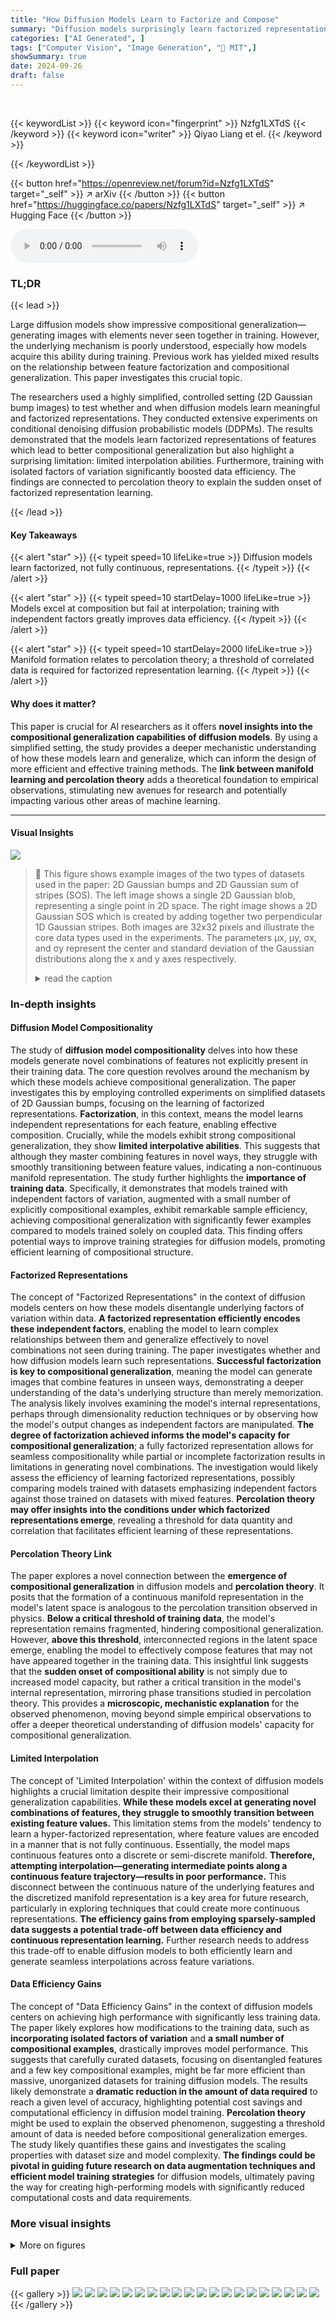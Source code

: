 ```yaml
---
title: "How Diffusion Models Learn to Factorize and Compose"
summary: "Diffusion models surprisingly learn factorized representations, enabling compositional generalization, but struggle with interpolation; training with independent factors drastically improves data effi..."
categories: ["AI Generated", ]
tags: ["Computer Vision", "Image Generation", "🏢 MIT",]
showSummary: true
date: 2024-09-26
draft: false
---
```


<br>

{{< keywordList >}}
{{< keyword icon="fingerprint" >}} Nzfg1LXTdS {{< /keyword >}}
{{< keyword icon="writer" >}} Qiyao Liang et el. {{< /keyword >}}
 
{{< /keywordList >}}

{{< button href="https://openreview.net/forum?id=Nzfg1LXTdS" target="_self" >}}
↗ arXiv
{{< /button >}}
{{< button href="https://huggingface.co/papers/Nzfg1LXTdS" target="_self" >}}
↗ Hugging Face
{{< /button >}}



<audio controls>
    <source src="https://ai-paper-reviewer.com/Nzfg1LXTdS/podcast.wav" type="audio/wav">
    Your browser does not support the audio element.
</audio>


### TL;DR


{{< lead >}}

Large diffusion models show impressive compositional generalization—generating images with elements never seen together in training. However, the underlying mechanism is poorly understood, especially how models acquire this ability during training.  Previous work has yielded mixed results on the relationship between feature factorization and compositional generalization. This paper investigates this crucial topic. 

The researchers used a highly simplified, controlled setting (2D Gaussian bump images) to test whether and when diffusion models learn meaningful and factorized representations.  They conducted extensive experiments on conditional denoising diffusion probabilistic models (DDPMs). The results demonstrated that the models learn factorized representations of features which lead to better compositional generalization but also highlight a surprising limitation: limited interpolation abilities.  Furthermore, training with isolated factors of variation significantly boosted data efficiency. The findings are connected to percolation theory to explain the sudden onset of factorized representation learning.

{{< /lead >}}


#### Key Takeaways

{{< alert "star" >}}
{{< typeit speed=10 lifeLike=true >}} Diffusion models learn factorized, not fully continuous, representations. {{< /typeit >}}
{{< /alert >}}

{{< alert "star" >}}
{{< typeit speed=10 startDelay=1000 lifeLike=true >}} Models excel at composition but fail at interpolation; training with independent factors greatly improves data efficiency. {{< /typeit >}}
{{< /alert >}}

{{< alert "star" >}}
{{< typeit speed=10 startDelay=2000 lifeLike=true >}} Manifold formation relates to percolation theory; a threshold of correlated data is required for factorized representation learning. {{< /typeit >}}
{{< /alert >}}

#### Why does it matter?
This paper is crucial for AI researchers as it offers **novel insights into the compositional generalization capabilities of diffusion models**. By using a simplified setting, the study provides a deeper mechanistic understanding of how these models learn and generalize, which can inform the design of more efficient and effective training methods.  The **link between manifold learning and percolation theory** adds a theoretical foundation to empirical observations, stimulating new avenues for research and potentially impacting various other areas of machine learning.

------
#### Visual Insights



![](https://ai-paper-reviewer.com/Nzfg1LXTdS/figures_2_1.jpg)

> 🔼 This figure shows example images of the two types of datasets used in the paper: 2D Gaussian bumps and 2D Gaussian sum of stripes (SOS).  The left image shows a single 2D Gaussian blob, representing a single point in 2D space. The right image shows a 2D Gaussian SOS which is created by adding together two perpendicular 1D Gaussian stripes.  Both images are 32x32 pixels and illustrate the core data types used in the experiments. The parameters  µx, µy, σx, and σy represent the center and standard deviation of the Gaussian distributions along the x and y axes respectively.
> <details>
> <summary>read the caption</summary>
> Figure 1: Example 32 × 32 image data of a 2D Gaussian bump (left) and a 2D Gaussian SOS (right).
> </details>







### In-depth insights


#### Diffusion Model Compositionality
The study of **diffusion model compositionality** delves into how these models generate novel combinations of features not explicitly present in their training data.  The core question revolves around the mechanism by which these models achieve compositional generalization. The paper investigates this by employing controlled experiments on simplified datasets of 2D Gaussian bumps, focusing on the learning of factorized representations. **Factorization**, in this context, means the model learns independent representations for each feature, enabling effective composition.  Crucially, while the models exhibit strong compositional generalization, they show **limited interpolative abilities**. This suggests that although they master combining features in novel ways, they struggle with smoothly transitioning between feature values, indicating a non-continuous manifold representation.  The study further highlights the **importance of training data**. Specifically, it demonstrates that models trained with independent factors of variation, augmented with a small number of explicitly compositional examples, exhibit remarkable sample efficiency, achieving compositional generalization with significantly fewer examples compared to models trained solely on coupled data.  This finding offers potential ways to improve training strategies for diffusion models, promoting efficient learning of compositional structure.

#### Factorized Representations
The concept of "Factorized Representations" in the context of diffusion models centers on how these models disentangle underlying factors of variation within data.  **A factorized representation efficiently encodes these independent factors**, enabling the model to learn complex relationships between them and generalize effectively to novel combinations not seen during training. The paper investigates whether and how diffusion models learn such representations.  **Successful factorization is key to compositional generalization**, meaning the model can generate images that combine features in unseen ways, demonstrating a deeper understanding of the data's underlying structure than merely memorization. The analysis likely involves examining the model's internal representations, perhaps through dimensionality reduction techniques or by observing how the model's output changes as independent factors are manipulated.  **The degree of factorization achieved informs the model's capacity for compositional generalization**; a fully factorized representation allows for seamless compositionality while partial or incomplete factorization results in limitations in generating novel combinations.  The investigation would likely assess the efficiency of learning factorized representations, possibly comparing models trained with datasets emphasizing independent factors against those trained on datasets with mixed features.  **Percolation theory may offer insights into the conditions under which factorized representations emerge**, revealing a threshold for data quantity and correlation that facilitates efficient learning of these representations.

#### Percolation Theory Link
The paper explores a novel connection between the **emergence of compositional generalization** in diffusion models and **percolation theory**.  It posits that the formation of a continuous manifold representation in the model's latent space is analogous to the percolation transition observed in physics.  **Below a critical threshold of training data**, the model's representation remains fragmented, hindering compositional generalization.  However, **above this threshold**, interconnected regions in the latent space emerge, enabling the model to effectively compose features that may not have appeared together in the training data.  This insightful link suggests that the **sudden onset of compositional ability** is not simply due to increased model capacity, but rather a critical transition in the model's internal representation, mirroring phase transitions studied in percolation theory. This provides a **microscopic, mechanistic explanation** for the observed phenomenon, moving beyond simple empirical observations to offer a deeper theoretical understanding of diffusion models' capacity for compositional generalization.

#### Limited Interpolation
The concept of 'Limited Interpolation' within the context of diffusion models highlights a crucial limitation despite their impressive compositional generalization capabilities.  **While these models excel at generating novel combinations of features, they struggle to smoothly transition between existing feature values.** This limitation stems from the models' tendency to learn a hyper-factorized representation, where feature values are encoded in a manner that is not fully continuous.  Essentially, the model maps continuous features onto a discrete or semi-discrete manifold.  **Therefore, attempting interpolation—generating intermediate points along a continuous feature trajectory—results in poor performance.** This disconnect between the continuous nature of the underlying features and the discretized manifold representation is a key area for future research, particularly in exploring techniques that could create more continuous representations.  **The efficiency gains from employing sparsely-sampled data suggests a potential trade-off between data efficiency and continuous representation learning.**  Further research needs to address this trade-off to enable diffusion models to both efficiently learn and generate seamless interpolations across feature variations.

#### Data Efficiency Gains
The concept of "Data Efficiency Gains" in the context of diffusion models centers on achieving high performance with significantly less training data.  The paper likely explores how modifications to the training data, such as **incorporating isolated factors of variation** and **a small number of compositional examples**, drastically improves model performance.  This suggests that carefully curated datasets, focusing on disentangled features and a few key compositional examples, might be far more efficient than massive, unorganized datasets for training diffusion models. The results likely demonstrate a **dramatic reduction in the amount of data required** to reach a given level of accuracy, highlighting potential cost savings and computational efficiency in diffusion model training.  **Percolation theory** might be used to explain the observed phenomenon, suggesting a threshold amount of data is needed before compositional generalization emerges. The study likely quantifies these gains and investigates the scaling properties with dataset size and model complexity.  **The findings could be pivotal in guiding future research on data augmentation techniques and efficient model training strategies** for diffusion models, ultimately paving the way for creating high-performing models with significantly reduced computational costs and data requirements.


### More visual insights

<details>
<summary>More on figures
</summary>


![](https://ai-paper-reviewer.com/Nzfg1LXTdS/figures_4_1.jpg)

> 🔼 This figure shows the results of experiments conducted to investigate the topology of the model's learned representation when trained on a periodic 2D Gaussian bump dataset.  Panel (a) displays 2D projections of a 3D torus (coupled representation) and a 4D Clifford torus (factorized representation). Panel (b) compares persistence diagrams of a standard torus to the learned representation, indicating a torus-like structure.  Panel (c) plots model accuracy and effective dimensionality over training epochs. Panel (d) presents the PCA eigenspectrum at different training stages. Finally, panels (e)-(g) show PCA visualizations of the learned representation at epochs 0, 150, and the terminal epoch, respectively, illustrating its evolution toward a Clifford torus-like structure.
> <details>
> <summary>read the caption</summary>
> Figure 2: Metrics of a model trained using 2D Gaussian bump datasets with periodic boundaries. (a) 2D projections of a standard 3D torus (left) and a 4D Clifford torus (right). The 3D torus is an example of a coupled representation that can be learned by the model while the 4D torus is a factorized one. (b) Persistence diagrams of a standard torus (left, the diagram looks the same for Clifford tori) and the learned representation of the model at the terminal epoch (right). There are two overlapping orange points for H₁ in both diagrams. (c) Model accuracy (top) and effective dimension (bottom) of representation learned by the model as a function of training epochs. (d) PCA eigenspectrum (the first 15 dimensions) of the model's learned representations and their corresponding sample accuracy percentage and explained variance ratio of the top 4 PCs (labeled top right of each panel) at various checkpoints during training. (e)-(g) PCA visualizations of the learned representations at epoch 0, 150, and terminal epoch, respectively.
> </details>



![](https://ai-paper-reviewer.com/Nzfg1LXTdS/figures_5_1.jpg)

> 🔼 This figure compares the results of orthogonality and parallelism tests on three different types of tori: a 3D torus, the learned representation from the diffusion model at the terminal epoch, and a Clifford torus.  Each test is performed in three variations (x-on-y, x-on-x, y-on-y) and measures two properties (orthogonality and parallelism).  The histograms visualize the distributions of the test statistics, showing the differences in how the three types of tori encode x and y independently. This helps determine if the model’s representation is factorized (Clifford-like) or coupled (3D-like).
> <details>
> <summary>read the caption</summary>
> Figure 3: Comparison of orthogonality and parallelism test statistics between 3D torus, model’s learned representation, and Clifford torus. x-on-y (top row), x-on-x (middle row), y-on-y (bottom row) orthogonality (left column) and parallelism (right column) test statistics are compared between (a) an ideal 3D torus (blue), (b) the learned representation by the model (green), and (c) an ideal Clifford torus (orange).
> </details>



![](https://ai-paper-reviewer.com/Nzfg1LXTdS/figures_6_1.jpg)

> 🔼 This figure shows the results of three experiments designed to test the model's ability to generalize beyond its training data.  Three models were trained on different datasets of 2D Gaussian SOSs (sums of Gaussians) and 1D Gaussian stripes.  The datasets varied in their completeness (some excluded data in specific regions), and the models were tested on their ability to generate SOSs in those missing regions (compositional generalization) and to generate SOSs in between the existing datapoints (interpolation).  The results, shown as accuracy in generating x and y coordinates, illustrate the different capabilities of models trained on different datasets.
> <details>
> <summary>read the caption</summary>
> Figure 4: Models trained on Gaussian SOS datasets to generalize to the test regions. We train three models on various Gaussian SOS datasets to test their ability to compositionally generalize in the red-shaded, held-out test regions shown in the sample image (f). (a) The 2D Gaussian SOS dataset contains all combination of 2D Gaussian SOSs for all x and y between 0 and 32 except for the held-out range between 13 and 19. (b) The 1D Gaussian stripe dataset contains horizontal and vertical 1D Gaussian stripes of full range of x and y values between 0 and 32. The accuracy of the three models in generating the correct x and y location of the Gaussian SOS is shown for different sections of the test regions: (c) The vertical section excluding the intersection, (d) the horizontal section excluding the intersection, and (e) the intersection. (f) Sample image of a 2D Gaussian SOS with the different test regions labeled. (g) shows the accuracy of models run with various subsampling rate of the 2D Gaussian bump + 1D Gaussian stripe dataset.
> </details>



![](https://ai-paper-reviewer.com/Nzfg1LXTdS/figures_7_1.jpg)

> 🔼 This figure demonstrates the significant improvement in sample efficiency when training diffusion models on datasets with independent factors of variation.  Subplots (a) and (b) show the model's accuracy in generating 2D Gaussian bumps with different training datasets (2D Gaussian bumps only vs. mixed 2D Gaussian bumps and 1D Gaussian stripes) at varying subsampling percentages.  (c) uses a log-log plot to illustrate the difference in dataset sizes required to achieve a 60% accuracy threshold as the image size increases.  The results highlight a drastic reduction in data needed when using the augmented dataset (mixed 2D and 1D features).
> <details>
> <summary>read the caption</summary>
> Figure 5: Exponential sample efficiency gains from training the model on independent factors of variation. (a-b): Results on N = 32 Gaussian 2D bump generation. (a) Model accuracy in generating 2D Gaussian bumps from training on 2D Gaussian bumps, shown as a function of the subsampling percentage. (b) Model accuracy in generating 2D Gaussian bumps from training on mixed 2D Gaussian bumps + 1D Gaussian stripes. Red dashed lines in (a),(b) mark a threshold accuracy of 0, 60, and 100%. (c) Log-log plot of dataset size needed to reach 60% threshold accuracy as a function of image size N with 2D Gaussian bumps training data (blue) versus mixed 2D Gaussian bumps + 1D Gaussian stripe training data (orange): distinct scalings of data efficiency visualized by dashed gray and black lines, which provide a linear and quadratic reference, respectively.
> </details>



![](https://ai-paper-reviewer.com/Nzfg1LXTdS/figures_8_1.jpg)

> 🔼 This figure demonstrates the connection between manifold learning in diffusion models and percolation theory.  Panel (a) shows a schematic of Gaussian bumps on a grid. Panel (b) plots the overlap between neighboring bumps as a function of grid spacing and bump width (σ). Panel (c) shows a theoretical simulation of the largest connected component size (mass ratio) as a function of the dataset size (λ) and bump width. Panel (d) compares ground truth and generated images for a single Gaussian bump. Panel (e) presents model accuracy as a function of dataset size and bump width, illustrating the relationship between data density, model performance, and percolation theory.
> <details>
> <summary>read the caption</summary>
> Figure 6: Percolation theory of manifold formation and interpolation. (a) Schematic drawing of the Gaussian bumps of various width on a lattice of grid size dx and dy. (b) Overlaps of neighboring Gaussian bumps as a function of the grid size d := dx = dy for various Gaussian widths. (c) Theoretical simulation of largest connected mass ratio as a function of percentage of data in training set λ with threshold overlap of 0.005 for various Gaussian widths. (d) Ground truth (left) and generated image (right) of a sample Gaussian bump data of σ = 0.1 centered at μx = 16 and μy = 16. (e) Terminal accuracy of models as a function of λ trained with datasets that only differ in the Gaussian bump widths for various Gaussian bump widths.
> </details>



![](https://ai-paper-reviewer.com/Nzfg1LXTdS/figures_12_1.jpg)

> 🔼 This figure shows the architecture of the conditional diffusion model used in the paper. It's a UNet architecture with three downsampling and upsampling blocks, self-attention layers, and skip connections. The conditional information (timestep and x/y positions) is added to each block via positional encoding.
> <details>
> <summary>read the caption</summary>
> Figure 7: The UNet architecture of the conditional diffusion model. The schematic diagram of the standard UNet architecture consisting of three downsampling/upsampling blocks with interlaced self-attention layers and skip connections is shown on the left. The conditional information consisting of a concatenation of positional encodings of timestep and x/y-positions is passed in at each block as shown on the right.
> </details>



![](https://ai-paper-reviewer.com/Nzfg1LXTdS/figures_14_1.jpg)

> 🔼 This figure compares the orthogonality and parallelism test statistics between an ideal 3D torus, the model's learned representation, and an ideal Clifford torus.  The tests assess whether the model's representation of the two independent features x and y in the dataset resembles the factorized representation of the Clifford torus or the coupled representation of the 3D torus.  Three sets of tests are performed: x-on-y, x-on-x, and y-on-y, each with orthogonality and parallelism tests. The results are presented in histograms, comparing the distributions of the test statistics for the model to the ideal tori. This visualization helps to determine whether the model learns a factorized or coupled representation.
> <details>
> <summary>read the caption</summary>
> Figure 3: Comparison of orthogonality and parallelism test statistics between 3D torus, model's learned representation, and Clifford torus. x-on-y (top row), x-on-x (middle row), y-on-y (bottom row) orthogonality (left column) and parallelism (right column) test statistics are compared between (a) an ideal 3D torus (blue), (b) the learned representation by the model (green), and (c) an ideal Clifford torus (orange).
> </details>



![](https://ai-paper-reviewer.com/Nzfg1LXTdS/figures_16_1.jpg)

> 🔼 Figure 9 shows sample images and latent representations of the datasets used to train the models in Figure 4.  It illustrates how 1D Gaussian stripe data is embedded in a larger 44x44 latent space, while keeping the visible image size at 32x32.  The figure shows examples of 0D, 1D, and 2D Gaussian SOS data, along with their corresponding latent representations (2D, 1D, and 2D+1D datasets). The figure also highlights the held-out OOD (out-of-distribution) test region, and the inclusion of 2D Gaussian bump data in a separate example.
> <details>
> <summary>read the caption</summary>
> Figure 9: Sample Gaussian stripe/SOS/bump data images and dataset latent representations used for generating models in Fig. 4. We generate the 1D Gaussian stripes via embedding the 32 × 32 image frame into an extended latent space of 44 × 44, where the extended portion is not visible to the model. (a)-(c) show example images of 0D, 1D, and 2D Gaussian SOS data images, where the dimensionality of the image is defined by the dimension of the portion of data visible within the 32 × 32 image frame. (d) shows the equivalent augmentation of 2D Gaussian bump data in the embedded space. For each data image, we assign its position labels from range 0 to 44 while keeping the image size to be 32 × 32 by cropping out the “extended space
> </details>



![](https://ai-paper-reviewer.com/Nzfg1LXTdS/figures_17_1.jpg)

> 🔼 This figure compares the performance of two models trained on 1D Gaussian stripe datasets with and without 2D Gaussian SOS examples along the image rim. The first model (a, b, c) is trained on a pure 1D dataset, while the second (d, e, f) includes a small amount of compositional examples. The figure shows the latent manifolds and accuracy results (overall, in-distribution, and out-of-distribution), as well as example generated images from each model. The results highlight the importance of compositional examples for improved generalization.
> <details>
> <summary>read the caption</summary>
> Figure 10: Comparison between 1D Gaussian stripe dataset with and without 2D Gaussian SOS examples. (a) shows the latent manifold of a pure 1D Gaussian stripe dataset with the rim of 2D Gaussian SOS examples removed along the 32 × 32 image space. The overall, ID, and OOD accuracy of the generate images of the model trained under this dataset is shown in (b) along with 25 randomly selected generated images in (c). (d) shows the latent manifold of the 1D Gaussian stripe dataset with 2D Gaussian SOS data included along the image rim. The overall, ID, and OOD accuracy of the generate images of the model trained under this dataset is shown in (e) along with 25 randomly selected generated images in (f).
> </details>



![](https://ai-paper-reviewer.com/Nzfg1LXTdS/figures_18_1.jpg)

> 🔼 This figure shows the results of an experiment designed to test the model's ability to interpolate.  Panel (a) illustrates a data manifold with a vertical section removed ('lesion') of varying widths.  Panel (b) presents a graph showing that the model's out-of-distribution (OOD) accuracy decreases as the width of the removed section increases. Finally, panel (c) displays UMAP-reduced visualizations of the learned representations, demonstrating how the structure of the learned representation changes with different lesion widths.
> <details>
> <summary>read the caption</summary>
> Figure 11: Investigation of model’s ability to interpolate. (a) Data manifold with a vertical lesion in the center of the manifold of various width. (b) Model OOD accuracy decays as a function of the width of the lesion. (c) The learned representation (UMAP reduced) of models trained with datasets of lesion widths 1.0, 3.5, and 8.0.
> </details>



![](https://ai-paper-reviewer.com/Nzfg1LXTdS/figures_19_1.jpg)

> 🔼 This figure demonstrates the compositional generalization performance of diffusion models trained on 2D Gaussian bump and SOS datasets.  It shows how well the models generalize to out-of-distribution (OOD) regions when those regions are located in the center (interior) or at the edges (exterior) of the data manifold.  The results are plotted as a function of the width of the OOD regions, comparing performance for models trained on both datasets.
> <details>
> <summary>read the caption</summary>
> Figure 12: Interior and exterior compositional generalization of 2D Gaussian bump and 2D Gaussian SOS datasets. (a) shows a schematic drawing of interior compositional generalization where we leave out data points within an interior red-shaded OOD region of the data manifold. (b) shows the a schematic drawing of exterior compositional generalization where we leave out data points within an exterior red-shaded OOD region of the data manifold. The size of the OOD regions in both scenario is W × W. (c), (d) shows the accuracy of models trained on 2D Gaussian bump and 2D Gaussian SOS datasets for interior compositional generalization as a function of various OOD region width W. (e), (f) shows the accuracy of models trained on 2D Gaussian bump and 2D Gaussian SOS datasets for exterior compositional generalization as a function of various OOD region width W.
> </details>



![](https://ai-paper-reviewer.com/Nzfg1LXTdS/figures_20_1.jpg)

> 🔼 This figure shows the results of percolation simulations for different Gaussian widths (σ) and overlap thresholds.  Each subplot represents a different threshold, and each line within a subplot shows the largest connected mass ratio as a function of the data density (λ) for a specific Gaussian width. The figure visually demonstrates how the critical fraction of nodes needed for the system to be interconnected (percolation) varies depending on the Gaussian width and the overlap threshold.
> <details>
> <summary>read the caption</summary>
> Figure 13: Percolation simulation of various σ′s with different overlap thresholds.
> </details>



![](https://ai-paper-reviewer.com/Nzfg1LXTdS/figures_20_2.jpg)

> 🔼 This figure provides supporting information for the percolation theory analysis presented in the paper.  Panel (a) shows the latent representations of datasets used in the experiments of Figure 6 from the main text. Panel (b) displays the results of a percolation simulation, showing the mass ratio of the largest connected component as a function of the dataset size (λ) for different Gaussian bump widths (σ).  Finally, panel (c) presents the training and validation losses for the models trained on these datasets, demonstrating how loss changes with dataset size and Gaussian bump width.
> <details>
> <summary>read the caption</summary>
> Figure 14: Supporting figures for percolation simulation and experiments from Fig. 6. (a) Latent representation of datasets used to generate results in Fig. 6. (b) Simulation of largest connecting cluster mass ratio with threshold overlap of 0.05 for σ's corresponding to those shown in Fig. 6(e). (c) The final training and validation losses as a function of λ of models in Fig. 6(e).
> </details>



![](https://ai-paper-reviewer.com/Nzfg1LXTdS/figures_21_1.jpg)

> 🔼 This figure shows the UMAP reduced 2D representations of the learned representations of the models trained for different Gaussian widths (σ) and data sampling rates (λ). Each subplot represents the learned representation for a specific combination of σ and λ from Fig. 6(e). Color indicates the value of λ. The figure demonstrates how the structure of the learned representation changes depending on σ and λ. For larger σ and λ values, the representation tends to become more continuous and less fragmented. This visual representation provides further insight into the relationship between the model's internal representation, its generalization capabilities, and the parameters of the data.
> <details>
> <summary>read the caption</summary>
> Figure 15: Final learned representations corresponding to models that generated results in Fig. 6.
> </details>



</details>






### Full paper

{{< gallery >}}
<img src="https://ai-paper-reviewer.com/Nzfg1LXTdS/1.png" class="grid-w50 md:grid-w33 xl:grid-w25" />
<img src="https://ai-paper-reviewer.com/Nzfg1LXTdS/2.png" class="grid-w50 md:grid-w33 xl:grid-w25" />
<img src="https://ai-paper-reviewer.com/Nzfg1LXTdS/3.png" class="grid-w50 md:grid-w33 xl:grid-w25" />
<img src="https://ai-paper-reviewer.com/Nzfg1LXTdS/4.png" class="grid-w50 md:grid-w33 xl:grid-w25" />
<img src="https://ai-paper-reviewer.com/Nzfg1LXTdS/5.png" class="grid-w50 md:grid-w33 xl:grid-w25" />
<img src="https://ai-paper-reviewer.com/Nzfg1LXTdS/6.png" class="grid-w50 md:grid-w33 xl:grid-w25" />
<img src="https://ai-paper-reviewer.com/Nzfg1LXTdS/7.png" class="grid-w50 md:grid-w33 xl:grid-w25" />
<img src="https://ai-paper-reviewer.com/Nzfg1LXTdS/8.png" class="grid-w50 md:grid-w33 xl:grid-w25" />
<img src="https://ai-paper-reviewer.com/Nzfg1LXTdS/9.png" class="grid-w50 md:grid-w33 xl:grid-w25" />
<img src="https://ai-paper-reviewer.com/Nzfg1LXTdS/10.png" class="grid-w50 md:grid-w33 xl:grid-w25" />
<img src="https://ai-paper-reviewer.com/Nzfg1LXTdS/11.png" class="grid-w50 md:grid-w33 xl:grid-w25" />
<img src="https://ai-paper-reviewer.com/Nzfg1LXTdS/12.png" class="grid-w50 md:grid-w33 xl:grid-w25" />
<img src="https://ai-paper-reviewer.com/Nzfg1LXTdS/13.png" class="grid-w50 md:grid-w33 xl:grid-w25" />
<img src="https://ai-paper-reviewer.com/Nzfg1LXTdS/14.png" class="grid-w50 md:grid-w33 xl:grid-w25" />
<img src="https://ai-paper-reviewer.com/Nzfg1LXTdS/15.png" class="grid-w50 md:grid-w33 xl:grid-w25" />
<img src="https://ai-paper-reviewer.com/Nzfg1LXTdS/16.png" class="grid-w50 md:grid-w33 xl:grid-w25" />
<img src="https://ai-paper-reviewer.com/Nzfg1LXTdS/17.png" class="grid-w50 md:grid-w33 xl:grid-w25" />
<img src="https://ai-paper-reviewer.com/Nzfg1LXTdS/18.png" class="grid-w50 md:grid-w33 xl:grid-w25" />
<img src="https://ai-paper-reviewer.com/Nzfg1LXTdS/19.png" class="grid-w50 md:grid-w33 xl:grid-w25" />
<img src="https://ai-paper-reviewer.com/Nzfg1LXTdS/20.png" class="grid-w50 md:grid-w33 xl:grid-w25" />
{{< /gallery >}}